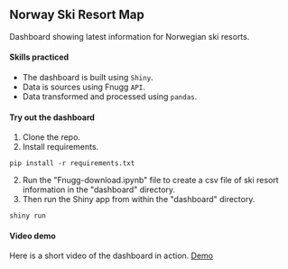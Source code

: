 ## Norway Ski Resort Map

Dashboard showing latest information for Norwegian ski resorts.

#### Skills practiced
- The dashboard is built using `Shiny`.
- Data is sources using Fnugg `API`.
- Data transformed and processed using `pandas`.

#### Try out the dashboard
1. Clone the repo.
2. Install requirements.
```
pip install -r requirements.txt
```
2. Run the "Fnugg-download.ipynb" file to create a csv file of ski resort information in the "dashboard" directory.
3. Then run the Shiny app from within the "dashboard" directory.
```
shiny run
```

#### Video demo
Here is a short video of the dashboard in action.
[Demo](https://github.com/jhicks2306/snowmap/assets/45722942/a1518b43-6c1c-4009-ba40-d5f0e167ba8c)
